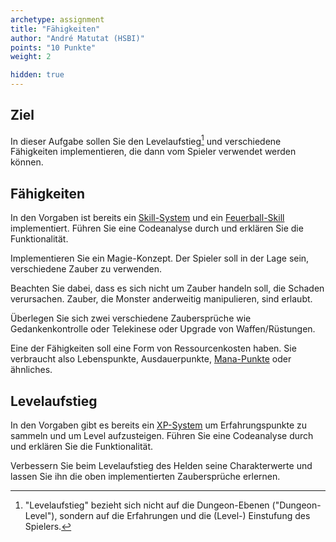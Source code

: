 ```yaml
---
archetype: assignment
title: "Fähigkeiten"
author: "André Matutat (HSBI)"
points: "10 Punkte"
weight: 2

hidden: true
---
```


## Ziel

In dieser Aufgabe sollen Sie den Levelaufstieg[^1] und verschiedene Fähigkeiten
implementieren, die dann vom Spieler verwendet werden können.

## Fähigkeiten

In den Vorgaben ist bereits ein
[Skill-System](https://github.com/Dungeon-CampusMinden/Dungeon/blob/master/game/src/ecs/systems/SkillSystem.java)
und ein
[Feuerball-Skill](https://github.com/Dungeon-CampusMinden/Dungeon/blob/master/game/src/ecs/components/skill/FireballSkill.java)
implementiert. Führen Sie eine Codeanalyse durch und erklären Sie die Funktionalität.

Implementieren Sie ein Magie-Konzept. Der Spieler soll in der Lage sein, verschiedene Zauber
zu verwenden.

Beachten Sie dabei, dass es sich nicht um Zauber handeln soll, die Schaden verursachen.
Zauber, die Monster anderweitig manipulieren, sind erlaubt.

Überlegen Sie sich zwei verschiedene Zaubersprüche wie Gedankenkontrolle oder Telekinese
oder Upgrade von Waffen/Rüstungen.

Eine der Fähigkeiten soll eine Form von Ressourcenkosten haben. Sie verbraucht also
Lebenspunkte, Ausdauerpunkte, [Mana-Punkte](https://de.wikipedia.org/wiki/Mana_(Spiele))
oder ähnliches.

## Levelaufstieg

In den Vorgaben gibt es bereits ein
[XP-System](https://github.com/Dungeon-CampusMinden/Dungeon/blob/master/game/src/ecs/systems/XPSystem.java)
um Erfahrungspunkte zu sammeln und um Level aufzusteigen. Führen Sie eine Codeanalyse durch
und erklären Sie die Funktionalität.

Verbessern Sie beim Levelaufstieg des Helden seine Charakterwerte und lassen Sie ihn die
oben implementierten Zaubersprüche erlernen.


[^1]: "Levelaufstieg" bezieht sich nicht auf die Dungeon-Ebenen ("Dungeon-Level"), sondern
    auf die Erfahrungen und die (Level-) Einstufung des Spielers.

